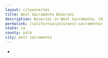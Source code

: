 ```yaml
---
layout: citywineries
title: West Sacramento Wineries
description: Wineries in West Sacramento, CA
permalink: /california/yolo/west-sacramento/
state: ca
county: yolo
city: west sacramento
---
```

-
